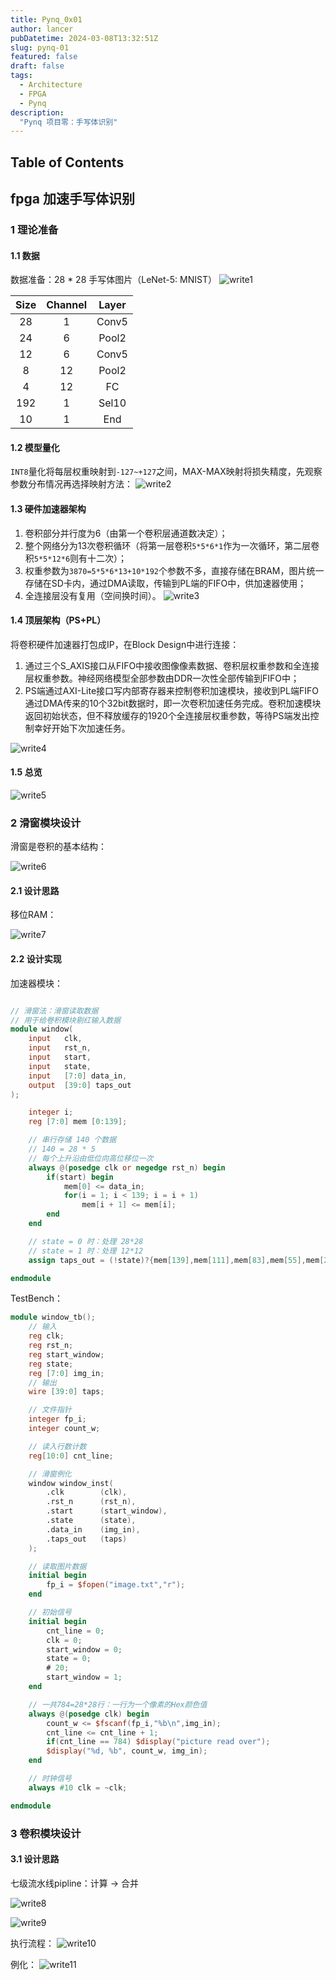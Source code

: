 ```yaml
---
title: Pynq_0x01
author: lancer
pubDatetime: 2024-03-08T13:32:51Z
slug: pynq-01
featured: false
draft: false
tags:
  - Architecture
  - FPGA
  - Pynq
description:
  "Pynq 项目零：手写体识别"
---
```


## Table of Contents


## fpga 加速手写体识别

### 1 理论准备

#### 1.1 数据

数据准备：28 * 28 手写体图片（LeNet-5: MNIST）
![write1](../../assets/images/pynq/pynq1-write1.png)

  |Size  |Channel   |Layer|
  |:---:|:------:|:-----:|
  |28   |  1     |Conv5 |
  |24   |  6     |Pool2 |
  |12   |  6     |Conv5 |
  |8    |  12     |Pool2|
  |4    |  12     |  FC |
  |192  |  1      |Sel10 |
  |10   |  1     | End  |



#### 1.2 模型量化
`INT8`量化将每层权重映射到`-127~+127`之间，MAX-MAX映射将损失精度，先观察参数分布情况再选择映射方法：
![write2](../../assets/images/pynq/pynq1-write2.png)



#### 1.3 硬件加速器架构

1. 卷积部分并行度为6（由第一个卷积层通道数决定）；
2. 整个网络分为13次卷积循环（将第一层卷积`5*5*6*1`作为一次循环，第二层卷积`5*5*12*6`则有十二次）；
3. 权重参数为`3870=5*5*6*13+10*192`个参数不多，直接存储在BRAM，图片统一存储在SD卡内，通过DMA读取，传输到PL端的FIFO中，供加速器使用；
4. 全连接层没有复用（空间换时间）。
![write3](../../assets/images/pynq/pynq1-write3.png)


#### 1.4 顶层架构（PS+PL）

将卷积硬件加速器打包成IP，在Block Design中进行连接：
1. 通过三个S_AXIS接口从FIFO中接收图像像素数据、卷积层权重参数和全连接层权重参数。神经网络模型全部参数由DDR一次性全部传输到FIFO中；
2. PS端通过AXI-Lite接口写内部寄存器来控制卷积加速模块，接收到PL端FIFO通过DMA传来的10个32bit数据时，即一次卷积加速任务完成。卷积加速模块返回初始状态，但不释放缓存的1920个全连接层权重参数，等待PS端发出控制幸好开始下次加速任务。

![write4](../../assets/images/pynq/pynq1-write4.png)

#### 1.5 总览

![write5](../../assets/images/pynq/pynq1-write5.png)

### 2 滑窗模块设计

滑窗是卷积的基本结构：

![write6](../../assets/images/pynq/pynq1-write6.png)

#### 2.1 设计思路
移位RAM：

![write7](../../assets/images/pynq/pynq1-write7.png)

#### 2.2 设计实现

加速器模块：

```verilog

// 滑窗法：滑窗读取数据
// 用于给卷积模块剔红输入数据
module window(
    input   clk,
    input   rst_n,
    input   start,
    input   state,
    input   [7:0] data_in,
    output  [39:0] taps_out
);

    integer i;
    reg [7:0] mem [0:139];

    // 串行存储 140 个数据
    // 140 = 28 * 5
    // 每个上升沿由低位向高位移位一次
    always @(posedge clk or negedge rst_n) begin
        if(start) begin
            mem[0] <= data_in;
            for(i = 1; i < 139; i = i + 1) 
                mem[i + 1] <= mem[i];
        end
    end

    // state = 0 时：处理 28*28
    // state = 1 时：处理 12*12
    assign taps_out = (!state)?{mem[139],mem[111],mem[83],mem[55],mem[27]}:{mem[59],mem[47],mem[35],mem[23],mem[11]};

endmodule

```

TestBench：

```verilog
module window_tb();
    // 输入
    reg clk;
    reg rst_n;
    reg start_window;
    reg state;
    reg [7:0] img_in;
    // 输出
    wire [39:0] taps;

    // 文件指针
    integer fp_i;
    integer count_w;

    // 读入行数计数
    reg[10:0] cnt_line;

    // 滑窗例化
    window window_inst(
        .clk        (clk),
        .rst_n      (rst_n),
        .start      (start_window),
        .state      (state),
        .data_in    (img_in),
        .taps_out   (taps)
    );

    // 读取图片数据
    initial begin
        fp_i = $fopen("image.txt","r");
    end

    // 初始信号
    initial begin
        cnt_line = 0;
        clk = 0;
        start_window = 0;
        state = 0;
        # 20;
        start_window = 1;
    end

    // 一共784=28*28行：一行为一个像素的Hex颜色值
    always @(posedge clk) begin
        count_w <= $fscanf(fp_i,"%b\n",img_in);
        cnt_line <= cnt_line + 1;
        if(cnt_line == 784) $display("picture read over");
        $display("%d, %b", count_w, img_in);
    end

    // 时钟信号
    always #10 clk = ~clk;

endmodule
```


### 3 卷积模块设计

#### 3.1 设计思路

七级流水线pipline：计算 -> 合并

![write8](../../assets/images/pynq/pynq1-write8.png)

![write9](../../assets/images/pynq/pynq1-write9.png)

执行流程：
![write10](../../assets/images/pynq/pynq1-write10.png)


例化：
![write11](../../assets/images/pynq/pynq1-write11.png)